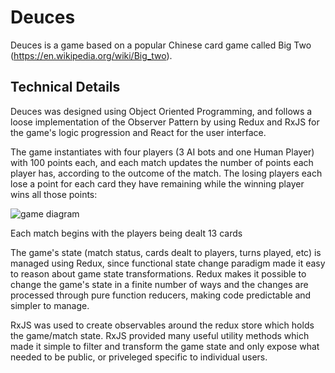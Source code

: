 # Deuces

Deuces is a game based on a popular Chinese card game called Big Two (https://en.wikipedia.org/wiki/Big_two).

## Technical Details

Deuces was designed using Object Oriented Programming, and follows a loose implementation of the Observer Pattern by using Redux and RxJS for the game's logic progression and React for the user interface.

The game instantiates with four players (3 AI bots and one Human Player) with 100 points each, and each match updates the number of points each player has, according to the outcome of the match. The losing players each lose a point for each card they have remaining while the winning player wins all those points:

![game diagram](./refs/game-dwg.svg)

Each match begins with the players being dealt 13 cards

The game's state (match status, cards dealt to players, turns played, etc) is managed using Redux, since functional state change paradigm made it easy to reason about game state transformations. Redux makes it possible to change the game's state in a finite number of ways and the changes are processed through pure function reducers, making code predictable and simpler to manage.

RxJS was used to create observables around the redux store which holds the game/match state. RxJS provided many useful utility methods which made it simple to filter and transform the game state and only expose what needed to be public, or priveleged specific to individual users.
